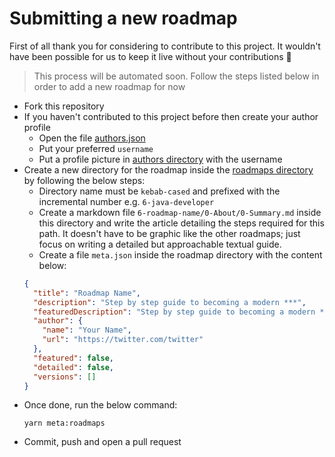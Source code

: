 # Submitting a new roadmap

First of all thank you for considering to contribute to this project. It wouldn't have been possible for us to keep it live without your contributions 🙏

> This process will be automated soon. Follow the steps listed below in order to add a new roadmap for now
  
* Fork this repository
* If you haven't contributed to this project before then create your author profile
  * Open the file [authors.json](../content/authors.json)
  * Put your preferred `username`
  * Put a profile picture in [authors directory](../public/authors) with the username  
* Create a new directory for the roadmap inside the [roadmaps directory](../content/roadmaps) by following the below steps:
  * Directory name must be `kebab-cased` and prefixed with the incremental number e.g. `6-java-developer`
  * Create a markdown file `6-roadmap-name/0-About/0-Summary.md` inside this directory and write the article detailing the steps required for this path. It doesn't have to be graphic like the other roadmaps; just focus on writing a detailed but approachable textual guide. 
  * Create a file `meta.json` inside the roadmap directory with the content below:
  ```json
  {
    "title": "Roadmap Name",
    "description": "Step by step guide to becoming a modern ***",
    "featuredDescription": "Step by step guide to becoming a modern ** in 2020",
    "author": {
      "name": "Your Name",
      "url": "https://twitter.com/twitter"
    },
    "featured": false,
    "detailed": false,
    "versions": []
  }
  ```
* Once done, run the below command:
  ```shell
  yarn meta:roadmaps
  ```
* Commit, push and open a pull request 

